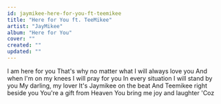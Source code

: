 ```yaml
---
id: jaymikee-here-for-you-ft-teemikee
title: "Here for You ft. TeeMikee"
artist: "JayMikee"
album: "Here for You"
cover: ""
created: ""
updated: ""
---
```


I am here for you
That's why no matter what
I will always love you
And when I'm on my knees
I will pray for you
In every situation
I will stand by you
My darling, my lover
It's Jaymikee on the beat
And Teemikee right beside you
You're a gift from Heaven
You bring me joy and laughter
'Coz
